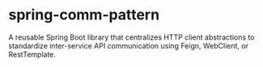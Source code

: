 # spring-comm-pattern
A reusable Spring Boot library that centralizes HTTP client abstractions to standardize inter-service API communication using Feign, WebClient, or RestTemplate.
